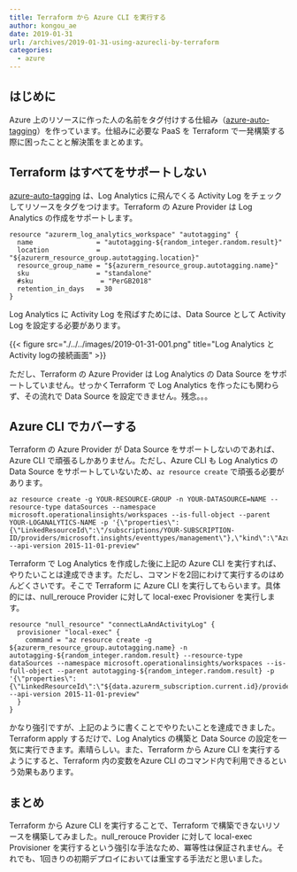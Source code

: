 ```yaml
---
title: Terraform から Azure CLI を実行する
author: kongou_ae
date: 2019-01-31
url: /archives/2019-01-31-using-azurecli-by-terraform
categories:
  - azure
---
```


## はじめに

Azure 上のリソースに作った人の名前をタグ付けする仕組み（[azure-auto-tagging](https://github.com/kongou-ae/azure-auto-tagging)）を作っています。仕組みに必要な PaaS を Terraform で一発構築する際に困ったことと解決策をまとめます。


## Terraform はすべてをサポートしない

[azure-auto-tagging](https://github.com/kongou-ae/azure-auto-tagging) は、Log Analytics に飛んでくる Activity Log をチェックしてリソースをタグをつけます。Terraform の Azure Provider は Log Analytics の作成をサポートします。

```
resource "azurerm_log_analytics_workspace" "autotagging" {
  name                = "autotagging-${random_integer.random.result}"
  location            = "${azurerm_resource_group.autotagging.location}"
  resource_group_name = "${azurerm_resource_group.autotagging.name}"
  sku                 = "standalone"
  #sku                 = "PerGB2018"
  retention_in_days   = 30
}
```

Log Analytics に Activity Log を飛ばすためには、Data Source として Activity Log を設定する必要があります。

{{< figure src="./../../images/2019-01-31-001.png" title="Log Analytics と Activity logの接続画面" >}}

ただし、Terraform の Azure Provider は Log Analytics の Data Source をサポートしていません。せっかくTerraform で Log Analytics を作ったにも関わらず、その流れで Data Source を設定できません。残念。。。

## Azure CLI でカバーする

Terraform の Azure Provider が Data Source をサポートしないのであれば、Azure CLI で頑張るしかありません。ただし、Azure CLI も Log Analytics の Data Source をサポートしていないため、`az resource create` で頑張る必要があります。

```
az resource create -g YOUR-RESOURCE-GROUP -n YOUR-DATASOURCE=NAME --resource-type dataSources --namespace microsoft.operationalinsights/workspaces --is-full-object --parent YOUR-LOGANALYTICS-NAME -p '{\"properties\":{\"LinkedResourceId\":\"/subscriptions/YOUR-SUBSCRIPTION-ID/providers/microsoft.insights/eventtypes/management\"},\"kind\":\"AzureActivityLog\",\"location\":\"${azurerm_resource_group.autotagging.location}\"}' --api-version 2015-11-01-preview"
```

Terraform で Log Analytics を作成した後に上記の Azure CLI を実行すれば、やりたいことは達成できます。ただし、コマンドを2回にわけて実行するのはめんどくさいです。そこで Terraform に Azure CLI を実行してもらいます。具体的には、null_rerouce Provider に対して local-exec Provisioner を実行します。

```
resource "null_resource" "connectLaAndActivityLog" {
  provisioner "local-exec" {
    command = "az resource create -g ${azurerm_resource_group.autotagging.name} -n autotagging-${random_integer.random.result} --resource-type dataSources --namespace microsoft.operationalinsights/workspaces --is-full-object --parent autotagging-${random_integer.random.result} -p '{\"properties\":{\"LinkedResourceId\":\"${data.azurerm_subscription.current.id}/providers/microsoft.insights/eventtypes/management\"},\"kind\":\"AzureActivityLog\",\"location\":\"${azurerm_resource_group.autotagging.location}\"}' --api-version 2015-11-01-preview"
  }
}
```

かなり強引ですが、上記のように書くことでやりたいことを達成できました。Terraform apply するだけで、Log Analytics の構築と Data Source の設定を一気に実行できます。素晴らしい。また、Terraform から Azure CLI を実行するようにすると、Terraform 内の変数をAzure CLI のコマンド内で利用できるという効果もあります。

## まとめ

Terraform から Azure CLI を実行することで、Terraform で構築できないリソースを構築してみました。null_rerouce Provider に対して local-exec Provisioner を実行するという強引な手法なため、冪等性は保証されません。それでも、1回きりの初期デプロイにおいては重宝する手法だと思いました。
